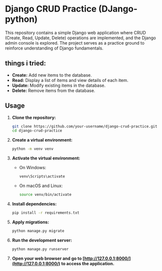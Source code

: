 # Django CRUD Practice (DJango-python)

This repository contains a simple Django web application where CRUD (Create, Read, Update, Delete) operations are implemented, and the Django admin console is explored. The project serves as a practice ground to reinforce understanding of Django fundamentals.

## things i tried:

- **Create:** Add new items to the database.
- **Read:** Display a list of items and view details of each item.
- **Update:** Modify existing items in the database.
- **Delete:** Remove items from the database.

## Usage

1. **Clone the repository:**

    ```bash
    git clone https://github.com/your-username/django-crud-practice.git
    cd django-crud-practice
    ```

2. **Create a virtual environment:**

    ```bash
    python -m venv venv
    ```

3. **Activate the virtual environment:**

    - On Windows:

        ```bash
        venv\Scripts\activate
        ```

    - On macOS and Linux:

        ```bash
        source venv/bin/activate
        ```

4. **Install dependencies:**

    ```bash
    pip install -r requirements.txt
    ```

5. **Apply migrations:**

    ```bash
    python manage.py migrate
    ```

6. **Run the development server:**

    ```bash
    python manage.py runserver
    ```

7. **Open your web browser and go to [http://127.0.0.1:8000/](http://127.0.0.1:8000/) to access the application.**
